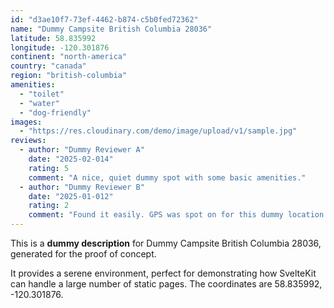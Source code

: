 ```yaml
---
id: "d3ae10f7-73ef-4462-b874-c5b0fed72362"
name: "Dummy Campsite British Columbia 28036"
latitude: 58.835992
longitude: -120.301876
continent: "north-america"
country: "canada"
region: "british-columbia"
amenities:
  - "toilet"
  - "water"
  - "dog-friendly"
images:
  - "https://res.cloudinary.com/demo/image/upload/v1/sample.jpg"
reviews:
  - author: "Dummy Reviewer A"
    date: "2025-02-014"
    rating: 5
    comment: "A nice, quiet dummy spot with some basic amenities."
  - author: "Dummy Reviewer B"
    date: "2025-01-012"
    rating: 2
    comment: "Found it easily. GPS was spot on for this dummy location."
---
```


This is a **dummy description** for Dummy Campsite British Columbia 28036, generated for the proof of concept.

It provides a serene environment, perfect for demonstrating how SvelteKit can handle a large number of static pages. The coordinates are 58.835992, -120.301876.
